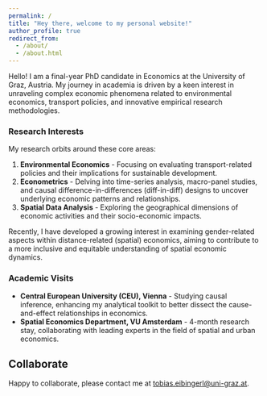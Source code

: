 ```yaml
---
permalink: /
title: "Hey there, welcome to my personal website!"
author_profile: true
redirect_from: 
  - /about/
  - /about.html
---
```


Hello! I am a final-year PhD candidate in Economics at the University of Graz, Austria. My journey in academia is driven by a keen interest in unraveling complex economic phenomena related to environmental economics, transport policies, and innovative empirical research methodologies.

### Research Interests

My research orbits around these core areas:

1. **Environmental Economics** - Focusing on evaluating transport-related policies and their implications for sustainable development.
2. **Econometrics** - Delving into time-series analysis, macro-panel studies, and causal difference-in-differences (diff-in-diff) designs to uncover underlying economic patterns and relationships.
3. **Spatial Data Analysis** - Exploring the geographical dimensions of economic activities and their socio-economic impacts.

Recently, I have developed a growing interest in examining gender-related aspects within distance-related (spatial) economics, aiming to contribute to a more inclusive and equitable understanding of spatial economic dynamics.

### Academic Visits

- **Central European University (CEU), Vienna** - Studying causal inference, enhancing my analytical toolkit to better dissect the cause-and-effect relationships in economics.
- **Spatial Economics Department, VU Amsterdam** - 4-month research stay, collaborating with leading experts in the field of spatial and urban economics.

## Collaborate

Happy to collaborate, please contact me at [tobias.eibingerl@uni-graz.at](mailto:tobias.eibinger@uni-graz.at).